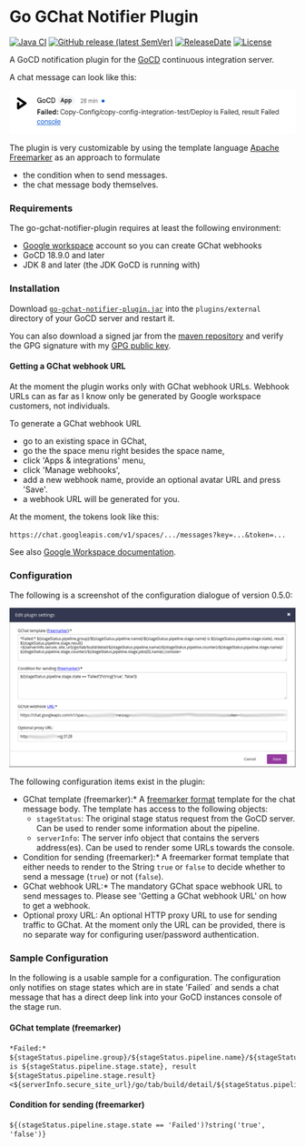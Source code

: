 Go GChat Notifier Plugin
===================

[![Java CI](https://github.com/1and1/go-gchat-notifier-plugin/actions/workflows/maven.yml/badge.svg)](https://github.com/1and1/go-gchat-notifier-plugin/actions/workflows/maven.yml)
[![GitHub release (latest SemVer)](https://img.shields.io/github/v/release/1and1/go-gchat-notifier-plugin)](https://github.com/1and1/go-gchat-notifier-plugin/releases)
[![ReleaseDate](https://img.shields.io/github/release-date/1and1/go-gchat-notifier-plugin)](https://github.com/1and1/go-gchat-notifier-plugin/releases)<!--- [![Downloads](https://img.shields.io/github/downloads/1and1/go-gchat-notifier-plugin/total)](https://github.com/1and1/go-gchat-notifier-plugin/releases) -->
[![License](https://img.shields.io/badge/License-Apache%202.0-blue.svg)](https://opensource.org/licenses/Apache-2.0)

A GoCD notification plugin for the
[GoCD](http://www.go.cd/) continuous integration server.

A chat message can look like this:

![GChat screenshot](img/gchat.png)

The plugin is very customizable by using the
template language
[Apache Freemarker](https://freemarker.apache.org/index.html)
as an approach to formulate

* the condition when to send messages.
* the chat message body themselves.

### Requirements

The go-gchat-notifier-plugin requires at least the following environment:

* [Google workspace](https://en.wikipedia.org/wiki/Google_Workspace) account so you can create GChat webhooks
* GoCD 18.9.0 and later
* JDK 8 and later (the JDK GoCD is running with)

### Installation

Download [`go-gchat-notifier-plugin.jar`](https://github.com/1and1/go-gchat-notifier-plugin/releases) into the `plugins/external` directory of your GoCD server and restart it.

You can also download a signed jar from the [maven repository](https://repo1.maven.org/maven2/com/oneandone/go-gchat-notifier/) and verify the GPG signature with my [GPG public key](https://github.com/sfuhrm.gpg).

#### Getting a GChat webhook URL

At the moment the plugin works only with GChat webhook URLs.
Webhook URLs can as far as I know only be generated by Google
workspace customers, not individuals.

To generate a GChat webhook URL

* go to an existing space in GChat,
* go the the space menu right besides the space
name,
* click 'Apps & integrations' menu,
* click 'Manage webhooks',
* add a new webhook name, provide an optional avatar URL and press 'Save'.
* a webhook URL will be generated for you.

At the moment, the tokens look like this:

`https://chat.googleapis.com/v1/spaces/.../messages?key=...&token=...`

See also [Google Workspace documentation](https://developers.google.com/chat/how-tos/webhooks#create_a_webhook).

### Configuration

The following is a screenshot of the configuration dialogue of version 0.5.0:

![Plugin Config screenshot](img/plugin-config.png)

The following configuration items exist in the plugin:

* GChat template (freemarker):* A
  [freemarker format](https://freemarker.apache.org/docs/dgui_template_overallstructure.html) template
  for the chat message body. The template has access
  to the following objects:
  * `stageStatus`: The original stage status request from the
    GoCD server. Can be used to render some information
    about the pipeline.
  * `serverInfo`: The server info object that contains the
    servers address(es). Can be used to render some
    URLs towards the console.
* Condition for sending (freemarker):* A freemarker format template
  that either needs to render to the String `true` or
  `false` to decide whether to send a message (`true`)
  or not (`false`).
* GChat webhook URL:* The mandatory GChat
  space webhook URL to send messages to. Please see
  'Getting a GChat webhook URL' on how to get a webhook.
* Optional proxy URL: An optional HTTP proxy URL to use
  for sending traffic to GChat. At the moment only the
  URL can be provided, there is no separate way
  for configuring user/password authentication.

### Sample Configuration

In the following is a usable sample for a configuration.
The configuration only notifies on stage states which are in
state 'Failed´ and sends a chat message that has a
direct deep link into your GoCD instances console of the
stage run.

#### GChat template (freemarker)

```text
*Failed:* ${stageStatus.pipeline.group}/${stageStatus.pipeline.name}/${stageStatus.pipeline.stage.name} is ${stageStatus.pipeline.stage.state}, result ${stageStatus.pipeline.stage.result}
<${serverInfo.secure_site_url}/go/tab/build/detail/${stageStatus.pipeline.name}/${stageStatus.pipeline.counter}/${stageStatus.pipeline.stage.name}/${stageStatus.pipeline.stage.counter}/${stageStatus.pipeline.stage.jobs[0].name}|console>
```

#### Condition for sending (freemarker)

```text
${(stageStatus.pipeline.stage.state == 'Failed')?string('true', 'false')}
```
